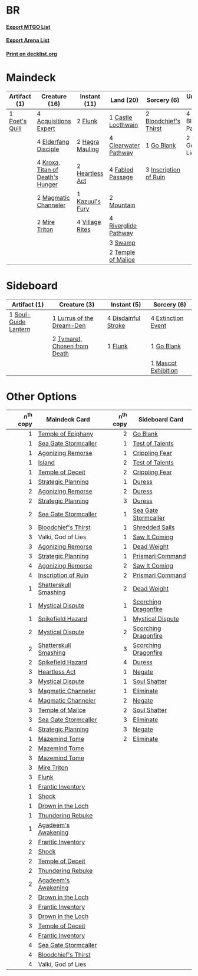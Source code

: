 # BR

#### [Export MTGO List](../collection/BR/BR.txt)
#### [Export Arena List](../collection/BR/BR_arena.txt)
#### [Print on decklist.org](http://decklist.org/?deckmain=4%09Acquisitions%20Expert%0A4%09Blightstep%20Pathway%0A2%09Bloodchief's%20Thirst%0A1%09Castle%20Locthwain%0A4%09Clearwater%20Pathway%0A4%09Elderfang%20Disciple%0A4%09Fabled%20Passage%0A2%09Flunk%0A1%09Go%20Blank%0A2%09Hagra%20Mauling%0A2%09Heartless%20Act%0A3%09Inscription%20of%20Ruin%0A1%09Kazuul's%20Fury%0A4%09Kroxa,%20Titan%20of%20Death's%20Hunger%0A2%09Magmatic%20Channeler%0A2%09Mire%20Triton%0A2%09Mountain%0A1%09Poet's%20Quill%0A4%09Riverglide%20Pathway%0A3%09Swamp%0A2%09Temple%20of%20Malice%0A2%09Valki,%20God%20of%20Lies%0A4%09Village%20Rites&deckside=4%09Disdainful%20Stroke%0A4%09Extinction%20Event%0A1%09Flunk%0A1%09Go%20Blank%0A1%09Lurrus%20of%20the%20Dream-Den%0A1%09Mascot%20Exhibition%0A1%09Soul-Guide%20Lantern%0A2%09Tymaret,%20Chosen%20from%20Death)
# Maindeck

|                                      Artifact (1)                                       |                                               Creature (16)                                               |                                       Instant (11)                                       |                                           Land (20)                                           |                                          Sorcery (6)                                           |    Unknown (6)     |
|-----------------------------------------------------------------------------------------|-----------------------------------------------------------------------------------------------------------|------------------------------------------------------------------------------------------|-----------------------------------------------------------------------------------------------|------------------------------------------------------------------------------------------------|--------------------|
|1 [Poet's Quill](http://gatherer.wizards.com/Pages/Card/Details.aspx?multiverseid=513559)|4 [Acquisitions Expert](http://gatherer.wizards.com/Pages/Card/Details.aspx?multiverseid=491722)           |2 [Flunk](http://gatherer.wizards.com/Pages/Card/Details.aspx?multiverseid=513548)        |1 [Castle Locthwain](http://gatherer.wizards.com/Pages/Card/Details.aspx?multiverseid=473203)  |2 [Bloodchief's Thirst](http://gatherer.wizards.com/Pages/Card/Details.aspx?multiverseid=491729)|4 Blightstep Pathway|
|                                                                                         |4 [Elderfang Disciple](http://gatherer.wizards.com/Pages/Card/Details.aspx?multiverseid=503702)            |2 [Hagra Mauling](http://gatherer.wizards.com/Pages/Card/Details.aspx?multiverseid=491741)|4 [Clearwater Pathway](http://gatherer.wizards.com/Pages/Card/Details.aspx?multiverseid=491913)|1 [Go Blank](http://gatherer.wizards.com/Pages/Card/Details.aspx?multiverseid=513549)           |2 Valki, God of Lies|
|                                                                                         |4 [Kroxa, Titan of Death's Hunger](http://gatherer.wizards.com/Pages/Card/Details.aspx?multiverseid=476472)|2 [Heartless Act](http://gatherer.wizards.com/Pages/Card/Details.aspx?multiverseid=479611)|4 [Fabled Passage](http://gatherer.wizards.com/Pages/Card/Details.aspx?multiverseid=473206)    |3 [Inscription of Ruin](http://gatherer.wizards.com/Pages/Card/Details.aspx?multiverseid=491744)|                    |
|                                                                                         |2 [Magmatic Channeler](http://gatherer.wizards.com/Pages/Card/Details.aspx?multiverseid=491789)            |1 [Kazuul's Fury](http://gatherer.wizards.com/Pages/Card/Details.aspx?multiverseid=491786)|2 [Mountain](http://gatherer.wizards.com/Pages/Card/Details.aspx?multiverseid=439859)          |                                                                                                |                    |
|                                                                                         |2 [Mire Triton](http://gatherer.wizards.com/Pages/Card/Details.aspx?multiverseid=476356)                   |4 [Village Rites](http://gatherer.wizards.com/Pages/Card/Details.aspx?multiverseid=485449)|4 [Riverglide Pathway](http://gatherer.wizards.com/Pages/Card/Details.aspx?multiverseid=491920)|                                                                                                |                    |
|                                                                                         |                                                                                                           |                                                                                          |3 [Swamp](http://gatherer.wizards.com/Pages/Card/Details.aspx?multiverseid=439858)             |                                                                                                |                    |
|                                                                                         |                                                                                                           |                                                                                          |2 [Temple of Malice](http://gatherer.wizards.com/Pages/Card/Details.aspx?multiverseid=378536)  |                                                                                                |                    |


# Sideboard

|                                         Artifact (1)                                          |                                             Creature (3)                                              |                                         Instant (5)                                          |                                         Sorcery (6)                                          |
|-----------------------------------------------------------------------------------------------|-------------------------------------------------------------------------------------------------------|----------------------------------------------------------------------------------------------|----------------------------------------------------------------------------------------------|
|1 [Soul-Guide Lantern](http://gatherer.wizards.com/Pages/Card/Details.aspx?multiverseid=476488)|1 [Lurrus of the Dream-Den](http://gatherer.wizards.com/Pages/Card/Details.aspx?multiverseid=479746)   |4 [Disdainful Stroke](http://gatherer.wizards.com/Pages/Card/Details.aspx?multiverseid=420705)|4 [Extinction Event](http://gatherer.wizards.com/Pages/Card/Details.aspx?multiverseid=479608) |
|                                                                                               |2 [Tymaret, Chosen from Death](http://gatherer.wizards.com/Pages/Card/Details.aspx?multiverseid=476370)|1 [Flunk](http://gatherer.wizards.com/Pages/Card/Details.aspx?multiverseid=513548)            |1 [Go Blank](http://gatherer.wizards.com/Pages/Card/Details.aspx?multiverseid=513549)         |
|                                                                                               |                                                                                                       |                                                                                              |1 [Mascot Exhibition](http://gatherer.wizards.com/Pages/Card/Details.aspx?multiverseid=513481)|


# Other Options

|*n*<sup>th</sup> copy|                                         Maindeck Card                                          |*n*<sup>th</sup> copy|                                        Sideboard Card                                         |
|--------------------:|------------------------------------------------------------------------------------------------|--------------------:|-----------------------------------------------------------------------------------------------|
|                    1|[Temple of Epiphany](http://gatherer.wizards.com/Pages/Card/Details.aspx?multiverseid=442808)   |                    2|[Go Blank](http://gatherer.wizards.com/Pages/Card/Details.aspx?multiverseid=513549)            |
|                    1|[Sea Gate Stormcaller](http://gatherer.wizards.com/Pages/Card/Details.aspx?multiverseid=495617) |                    1|[Test of Talents](http://gatherer.wizards.com/Pages/Card/Details.aspx?multiverseid=513536)     |
|                    1|[Agonizing Remorse](http://gatherer.wizards.com/Pages/Card/Details.aspx?multiverseid=476334)    |                    1|[Crippling Fear](http://gatherer.wizards.com/Pages/Card/Details.aspx?multiverseid=503690)      |
|                    1|[Island](http://gatherer.wizards.com/Pages/Card/Details.aspx?multiverseid=439857)               |                    2|[Test of Talents](http://gatherer.wizards.com/Pages/Card/Details.aspx?multiverseid=513536)     |
|                    1|[Temple of Deceit](http://gatherer.wizards.com/Pages/Card/Details.aspx?multiverseid=373734)     |                    2|[Crippling Fear](http://gatherer.wizards.com/Pages/Card/Details.aspx?multiverseid=503690)      |
|                    1|[Strategic Planning](http://gatherer.wizards.com/Pages/Card/Details.aspx?multiverseid=376525)   |                    1|[Duress](http://gatherer.wizards.com/Pages/Card/Details.aspx?multiverseid=14557)               |
|                    2|[Agonizing Remorse](http://gatherer.wizards.com/Pages/Card/Details.aspx?multiverseid=476334)    |                    2|[Duress](http://gatherer.wizards.com/Pages/Card/Details.aspx?multiverseid=14557)               |
|                    2|[Strategic Planning](http://gatherer.wizards.com/Pages/Card/Details.aspx?multiverseid=376525)   |                    3|[Duress](http://gatherer.wizards.com/Pages/Card/Details.aspx?multiverseid=14557)               |
|                    2|[Sea Gate Stormcaller](http://gatherer.wizards.com/Pages/Card/Details.aspx?multiverseid=495617) |                    1|[Sea Gate Stormcaller](http://gatherer.wizards.com/Pages/Card/Details.aspx?multiverseid=495617)|
|                    3|[Bloodchief's Thirst](http://gatherer.wizards.com/Pages/Card/Details.aspx?multiverseid=491729)  |                    1|[Shredded Sails](http://gatherer.wizards.com/Pages/Card/Details.aspx?multiverseid=479656)      |
|                    3|Valki, God of Lies                                                                              |                    1|[Saw It Coming](http://gatherer.wizards.com/Pages/Card/Details.aspx?multiverseid=503684)       |
|                    3|[Agonizing Remorse](http://gatherer.wizards.com/Pages/Card/Details.aspx?multiverseid=476334)    |                    1|[Dead Weight](http://gatherer.wizards.com/Pages/Card/Details.aspx?multiverseid=452817)         |
|                    3|[Strategic Planning](http://gatherer.wizards.com/Pages/Card/Details.aspx?multiverseid=376525)   |                    1|[Prismari Command](http://gatherer.wizards.com/Pages/Card/Details.aspx?multiverseid=513706)    |
|                    4|[Agonizing Remorse](http://gatherer.wizards.com/Pages/Card/Details.aspx?multiverseid=476334)    |                    2|[Saw It Coming](http://gatherer.wizards.com/Pages/Card/Details.aspx?multiverseid=503684)       |
|                    4|[Inscription of Ruin](http://gatherer.wizards.com/Pages/Card/Details.aspx?multiverseid=491744)  |                    2|[Prismari Command](http://gatherer.wizards.com/Pages/Card/Details.aspx?multiverseid=513706)    |
|                    1|[Shatterskull Smashing](http://gatherer.wizards.com/Pages/Card/Details.aspx?multiverseid=491802)|                    2|[Dead Weight](http://gatherer.wizards.com/Pages/Card/Details.aspx?multiverseid=452817)         |
|                    1|[Mystical Dispute](http://gatherer.wizards.com/Pages/Card/Details.aspx?multiverseid=473020)     |                    1|[Scorching Dragonfire](http://gatherer.wizards.com/Pages/Card/Details.aspx?multiverseid=473101)|
|                    1|[Spikefield Hazard](http://gatherer.wizards.com/Pages/Card/Details.aspx?multiverseid=491809)    |                    1|[Mystical Dispute](http://gatherer.wizards.com/Pages/Card/Details.aspx?multiverseid=473020)    |
|                    2|[Mystical Dispute](http://gatherer.wizards.com/Pages/Card/Details.aspx?multiverseid=473020)     |                    2|[Scorching Dragonfire](http://gatherer.wizards.com/Pages/Card/Details.aspx?multiverseid=473101)|
|                    2|[Shatterskull Smashing](http://gatherer.wizards.com/Pages/Card/Details.aspx?multiverseid=491802)|                    3|[Scorching Dragonfire](http://gatherer.wizards.com/Pages/Card/Details.aspx?multiverseid=473101)|
|                    2|[Spikefield Hazard](http://gatherer.wizards.com/Pages/Card/Details.aspx?multiverseid=491809)    |                    4|[Duress](http://gatherer.wizards.com/Pages/Card/Details.aspx?multiverseid=14557)               |
|                    3|[Heartless Act](http://gatherer.wizards.com/Pages/Card/Details.aspx?multiverseid=479611)        |                    1|[Negate](http://gatherer.wizards.com/Pages/Card/Details.aspx?multiverseid=423707)              |
|                    3|[Mystical Dispute](http://gatherer.wizards.com/Pages/Card/Details.aspx?multiverseid=473020)     |                    1|[Soul Shatter](http://gatherer.wizards.com/Pages/Card/Details.aspx?multiverseid=491765)        |
|                    3|[Magmatic Channeler](http://gatherer.wizards.com/Pages/Card/Details.aspx?multiverseid=491789)   |                    1|[Eliminate](http://gatherer.wizards.com/Pages/Card/Details.aspx?multiverseid=485420)           |
|                    4|[Magmatic Channeler](http://gatherer.wizards.com/Pages/Card/Details.aspx?multiverseid=491789)   |                    2|[Negate](http://gatherer.wizards.com/Pages/Card/Details.aspx?multiverseid=423707)              |
|                    3|[Temple of Malice](http://gatherer.wizards.com/Pages/Card/Details.aspx?multiverseid=378536)     |                    2|[Soul Shatter](http://gatherer.wizards.com/Pages/Card/Details.aspx?multiverseid=491765)        |
|                    3|[Sea Gate Stormcaller](http://gatherer.wizards.com/Pages/Card/Details.aspx?multiverseid=495617) |                    3|[Eliminate](http://gatherer.wizards.com/Pages/Card/Details.aspx?multiverseid=485420)           |
|                    4|[Strategic Planning](http://gatherer.wizards.com/Pages/Card/Details.aspx?multiverseid=376525)   |                    3|[Negate](http://gatherer.wizards.com/Pages/Card/Details.aspx?multiverseid=423707)              |
|                    1|[Mazemind Tome](http://gatherer.wizards.com/Pages/Card/Details.aspx?multiverseid=485555)        |                    2|[Eliminate](http://gatherer.wizards.com/Pages/Card/Details.aspx?multiverseid=485420)           |
|                    2|[Mazemind Tome](http://gatherer.wizards.com/Pages/Card/Details.aspx?multiverseid=485555)        |                     |                                                                                               |
|                    3|[Mazemind Tome](http://gatherer.wizards.com/Pages/Card/Details.aspx?multiverseid=485555)        |                     |                                                                                               |
|                    3|[Mire Triton](http://gatherer.wizards.com/Pages/Card/Details.aspx?multiverseid=476356)          |                     |                                                                                               |
|                    3|[Flunk](http://gatherer.wizards.com/Pages/Card/Details.aspx?multiverseid=513548)                |                     |                                                                                               |
|                    1|[Frantic Inventory](http://gatherer.wizards.com/Pages/Card/Details.aspx?multiverseid=485373)    |                     |                                                                                               |
|                    1|[Shock](http://gatherer.wizards.com/Pages/Card/Details.aspx?multiverseid=129732)                |                     |                                                                                               |
|                    1|[Drown in the Loch](http://gatherer.wizards.com/Pages/Card/Details.aspx?multiverseid=473150)    |                     |                                                                                               |
|                    1|[Thundering Rebuke](http://gatherer.wizards.com/Pages/Card/Details.aspx?multiverseid=491814)    |                     |                                                                                               |
|                    1|[Agadeem's Awakening](http://gatherer.wizards.com/Pages/Card/Details.aspx?multiverseid=491723)  |                     |                                                                                               |
|                    2|[Frantic Inventory](http://gatherer.wizards.com/Pages/Card/Details.aspx?multiverseid=485373)    |                     |                                                                                               |
|                    2|[Shock](http://gatherer.wizards.com/Pages/Card/Details.aspx?multiverseid=129732)                |                     |                                                                                               |
|                    2|[Temple of Deceit](http://gatherer.wizards.com/Pages/Card/Details.aspx?multiverseid=373734)     |                     |                                                                                               |
|                    2|[Thundering Rebuke](http://gatherer.wizards.com/Pages/Card/Details.aspx?multiverseid=491814)    |                     |                                                                                               |
|                    2|[Agadeem's Awakening](http://gatherer.wizards.com/Pages/Card/Details.aspx?multiverseid=491723)  |                     |                                                                                               |
|                    2|[Drown in the Loch](http://gatherer.wizards.com/Pages/Card/Details.aspx?multiverseid=473150)    |                     |                                                                                               |
|                    3|[Frantic Inventory](http://gatherer.wizards.com/Pages/Card/Details.aspx?multiverseid=485373)    |                     |                                                                                               |
|                    3|[Drown in the Loch](http://gatherer.wizards.com/Pages/Card/Details.aspx?multiverseid=473150)    |                     |                                                                                               |
|                    3|[Temple of Deceit](http://gatherer.wizards.com/Pages/Card/Details.aspx?multiverseid=373734)     |                     |                                                                                               |
|                    4|[Frantic Inventory](http://gatherer.wizards.com/Pages/Card/Details.aspx?multiverseid=485373)    |                     |                                                                                               |
|                    4|[Sea Gate Stormcaller](http://gatherer.wizards.com/Pages/Card/Details.aspx?multiverseid=495617) |                     |                                                                                               |
|                    4|[Bloodchief's Thirst](http://gatherer.wizards.com/Pages/Card/Details.aspx?multiverseid=491729)  |                     |                                                                                               |
|                    4|Valki, God of Lies                                                                              |                     |                                                                                               |

